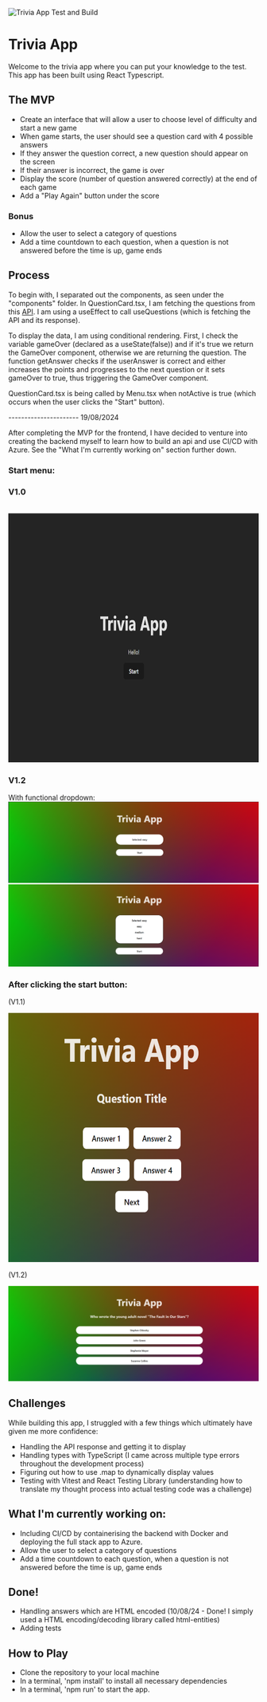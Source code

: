 ![Trivia App Test and Build](https://github.com/liii-p/trivia-app/actions/workflows/main.yml/badge.svg)

# Trivia App

Welcome to the trivia app where you can put your knowledge to the test. This app has been built using React Typescript.

## The MVP

- Create an interface that will allow a user to choose level of difficulty and start a new game
- When game starts, the user should see a question card with 4 possible answers
- If they answer the question correct, a new question should appear on the screen
- If their answer is incorrect, the game is over
- Display the score (number of question answered correctly) at the end of each game
- Add a "Play Again" button under the score

### Bonus

- Allow the user to select a category of questions
- Add a time countdown to each question, when a question is not answered before the time is up, game ends

## Process

To begin with, I separated out the components, as seen under the "components" folder.
In QuestionCard.tsx, I am fetching the questions from this <a href="https://opentdb.com/">API</a>.
I am using a useEffect to call useQuestions (which is fetching the API and its response).

To display the data, I am using conditional rendering. First, I check the variable gameOver (declared as a useState(false)) and if it's true we return the GameOver component, otherwise we are returning the question. The function getAnswer checks if the userAnswer is correct and either increases the points and progresses to the next question or it sets gameOver to true, thus triggering the GameOver component.

QuestionCard.tsx is being called by Menu.tsx when notActive is true (which occurs when the user clicks the "Start" button).

---------------------- 19/08/2024

After completing the MVP for the frontend, I have decided to venture into creating the backend myself to learn how to build an api and use CI/CD with Azure. See the "What I'm currently working on" section further down.

### Start menu:

### V1.0

<br />
<img src="./frontend/img/trivia-menu.png" height="500px"/>

### V1.2

With functional dropdown:
<br />
<img src="./frontend/img/trivia-menu-1.png" />
<img src="./frontend/img/trivia-menu-1a.png" />

### After clicking the start button:

<p>(V1.1)</p>
<img src="./frontend/img/trivia-question.png" height="500px"/>
<br />

<p>(V1.2)</p>
<img src="./frontend/img/trivia-question-1a.png" />
<br />

## Challenges

While building this app, I struggled with a few things which ultimately have given me more confidence:

- Handling the API response and getting it to display
- Handling types with TypeScript (I came across multiple type errors throughout the development process)
- Figuring out how to use .map to dynamically display values
- Testing with Vitest and React Testing Library (understanding how to translate my thought process into actual testing code was a challenge)

## What I'm currently working on:

- Including CI/CD by containerising the backend with Docker and deploying the full stack app to Azure.
- Allow the user to select a category of questions
- Add a time countdown to each question, when a question is not answered before the time is up, game ends

## Done!

- Handling answers which are HTML encoded (10/08/24 - Done! I simply used a HTML encoding/decoding library called html-entities)
- Adding tests

## How to Play

- Clone the repository to your local machine
- In a terminal, 'npm install' to install all necessary dependencies
- In a terminal, 'npm run' to start the app.
